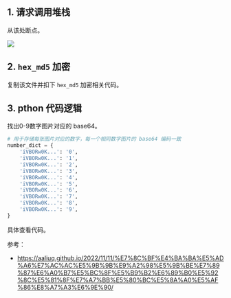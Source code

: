 ## 1. 请求调用堆栈

从该处断点。

![](https://gitee.com/zloooong/image_store/raw/master/img/202411211348717.png)

## 2. `hex_md5` 加密

复制该文件并扣下 `hex_md5` 加密相关代码。

## 3. pthon 代码逻辑

找出0-9数字图片对应的 base64。

```python
# 用于存储每张图片对应的数字，每一个相同数字图片的 base64 编码一致
number_dict = {
    'iVBORw0K...': '0',
    'iVBORw0K...': '1',
    'iVBORw0K...': '2',
    'iVBORw0K...': '3',
    'iVBORw0K...': '4',
    'iVBORw0K...': '5',
    'iVBORw0K...': '6',
    'iVBORw0K...': '7',
    'iVBORw0K...': '8',
    'iVBORw0K...': '9',
}
```

具体查看代码。

参考：

- https://aaliuq.github.io/2022/11/11/%E7%8C%BF%E4%BA%BA%E5%AD%A6%E7%AC%AC%E5%9B%9B%E9%A2%98%E5%9B%BE%E7%89%87%E6%A0%B7%E5%BC%8F%E5%B9%B2%E6%89%B0%E5%92%8C%E5%81%8F%E7%A7%BB%E5%80%BC%E5%8A%A0%E5%AF%86%E8%A7%A3%E6%9E%90/